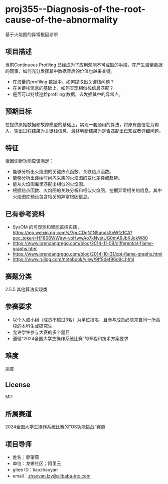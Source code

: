 # proj355--Diagnosis-of-the-root-cause-of-the-abnormality
基于火焰图的异常根因诊断
## 项目描述
当前Continuous Profiling 已经成为了应用观测不可或缺的手段，在产生海量数据的同事，如何充分发挥其中数据背后的价值也越来关键。
- 在海量的profiling 数据中，如何提取出关键栈问题？
- 在关键栈信息的基础上，如何实现相似栈信息匹配？
- 是否可以持续巡检profiling 数据，去发掘其中的异常点。
## 预期目标
在提供原始数据和故障模型的基础上，实现一套通用的算法，将原有图信息为输入，输出过程结果为关键栈信息，最终判断结果为是否匹配出已知或者详细问题。
## 特征
根因诊断功能应该满足：
- 能够分析出火焰图的关键热点函数、关联热点函数。
- 能够分析出连续时间内采集的火焰图的变化差异或趋势。
- 能从火焰图库里匹配出相似的火焰图。
- 根据热点函数、火焰图的关联分析和相似火焰图，挖掘异常相关的信息，其中火焰图库预设包含相关的异常根因信息。
## 已有参考资料
- SysOM 的可观测和智能监控实践，https://mp.weixin.qq.com/s/7puCDqN1N5qndsSnWfz1CA?poc_token=HF806WWjrw-voHwwAo7kNyetUG0mA6JbKJekW80
- https://www.brendangregg.com/blog/2014-11-09/differential-flame-graphs.html
- https://www.brendangregg.com/blog/2014-10-31/cpi-flame-graphs.html
- https://www.ruilog.com/notebook/view/9ff8def96d9c.html
## 赛题分类
2.5.5 其他算法实现类
## 参赛要求
- 以个人或小组（成员不超过3名）为单位报名，且参与成员必须来自同一所高校的本科生或研究生
- 允许学生参与大赛的多个题目
- 遵循“2024全国大学生操作系统比赛”的章程和技术方案要求
## 难度
高度
## License
MIT
## 所属赛道
2024全国大学生操作系统比赛的“OS功能挑战”赛道
## 项目导师
- 姓名：廖肇燕
- 单位：龙蜥社区；阿里云
- gitee ID：liaozhaoyan
- email：zhaoyan.lzy@alibaba-inc.com
